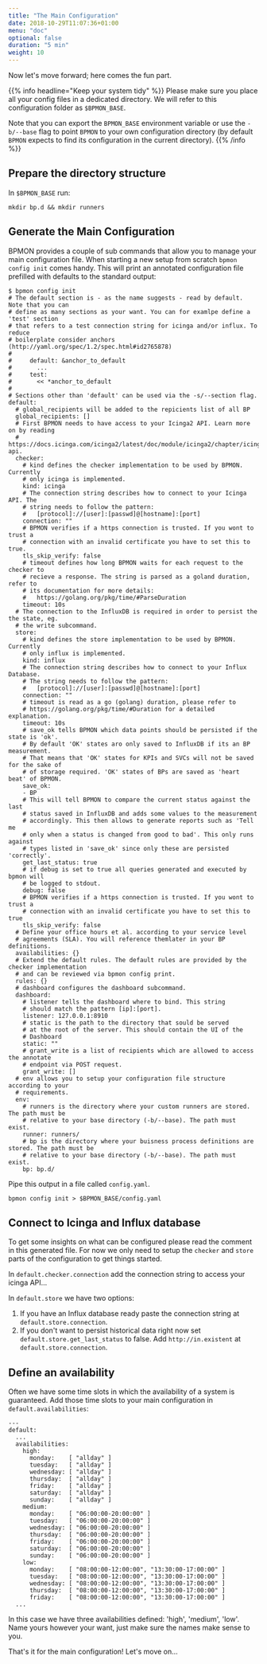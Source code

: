 ```yaml
---
title: "The Main Configuration"
date: 2018-10-29T11:07:36+01:00
menu: "doc"
optional: false
duration: "5 min"
weight: 10
---
```


Now let's move forward; here comes the fun part.

<!--more-->

{{% info headline="Keep your system tidy" %}}
Please make sure you place all your config files in a dedicated directory. We will refer to this 
configuration folder as `$BPMON_BASE`. 

Note that you can export the `BPMON_BASE` environment variable or use the `-b/--base` flag to point 
`BPMON` to your own configuration directory (by default `BPMON` expects to find its configuration in
the current directory).
{{% /info %}}

## Prepare the directory structure

In `$BPMON_BASE` run:

```
mkdir bp.d && mkdir runners
```

## Generate the Main Configuration

BPMON provides a couple of sub commands that allow you to manage your main configuration file.
When starting a new setup from scratch `bpmon config init` comes handy. This will print an annotated 
configuration file prefilled with defaults to the standard output:

```
$ bpmon config init
# The default section is - as the name suggests - read by default. Note that you can
# define as many sections as your want. You can for examlpe define a 'test' section
# that refers to a test connection string for icinga and/or influx. To reduce
# boilerplate consider anchors (http://yaml.org/spec/1.2/spec.html#id2765878)
#  
#     default: &anchor_to_default
#       ...
#     test:
#       << *anchor_to_default
#  
# Sections other than 'default' can be used via the -s/--section flag.
default:
  # global_recipients will be added to the repicients list of all BP
  global_recipients: []
  # First BPMON needs to have access to your Icinga2 API. Learn more on by reading
  # https://docs.icinga.com/icinga2/latest/doc/module/icinga2/chapter/icinga2-api.
  checker:
    # kind defines the checker implementation to be used by BPMON. Currently
    # only icinga is implemented.
    kind: icinga
    # The connection string describes how to connect to your Icinga API. The
    # string needs to follow the pattern:
    #   [protocol]://[user]:[passwd]@[hostname]:[port]
    connection: ""
    # BPMON verifies if a https connection is trusted. If you wont to trust a
    # connection with an invalid certificate you have to set this to true.
    tls_skip_verify: false
    # timeout defines how long BPMON waits for each request to the checker to
    # recieve a response. The string is parsed as a goland duration, refer to
    # its documentation for more details:
    #   https://golang.org/pkg/time/#ParseDuration
    timeout: 10s
  # The connection to the InfluxDB is required in order to persist the the state, eg.
  # the write subcommand.
  store:
    # kind defines the store implementation to be used by BPMON. Currently
    # only influx is implemented.
    kind: influx
    # The connection string describes how to connect to your Influx Database.
    # The string needs to follow the pattern:
    #   [protocol]://[user]:[passwd]@[hostname]:[port]
    connection: ""
    # timeout is read as a go (golang) duration, please refer to
    # https://golang.org/pkg/time/#Duration for a detailed explanation.
    timeout: 10s
    # save_ok tells BPMON which data points should be persisted if the state is 'ok'.
    # By default 'OK' states aro only saved to InfluxDB if its an BP measurement.
    # That means that 'OK' states for KPIs and SVCs will not be saved for the sake of
    # of storage required. 'OK' states of BPs are saved as 'heart beat' of BPMON.
    save_ok:
    - BP
    # This will tell BPMON to compare the current status against the last
    # status saved in InfluxDB and adds some values to the measurement
    # accordingly. This then allows to generate reports such as 'Tell me
    # only when a status is changed from good to bad'. This only runs against
    # types listed in 'save_ok' since only these are persisted 'correctly'.
    get_last_status: true
    # if debug is set to true all queries generated and executed by bpmon will
    # be logged to stdout.
    debug: false
    # BPMON verifies if a https connection is trusted. If you wont to trust a
    # connection with an invalid certificate you have to set this to true
    tls_skip_verify: false
  # Define your office hours et al. according to your service level
  # agreements (SLA). You will reference themlater in your BP definitions.
  availabilities: {}
  # Extend the default rules. The default rules are provided by the checker implementation
  # and can be reviewed via bpmon config print.
  rules: {}
  # dashboard configures the dashboard subcommand.
  dashboard:
    # listener tells the dashboard where to bind. This string
    # should match the pattern [ip]:[port].
    listener: 127.0.0.1:8910
    # static is the path to the directory that sould be served
    # at the root of the server. This should contain the UI of the
    # Dashboard
    static: ""
    # grant_write is a list of recipients which are allowed to access the annotate
    # endpoint via POST request.
    grant_write: []
  # env allows you to setup your configuration file structure according to your
  # requirements.
  env:
    # runners is the directory where your custom runners are stored. The path must be
    # relative to your base directory (-b/--base). The path must exist.
    runner: runners/
    # bp is the directory where your buisness process definitions are stored. The path must be
    # relative to your base directory (-b/--base). The path must exist.
    bp: bp.d/
```

Pipe this output in a file called `config.yaml`. 

```
bpmon config init > $BPMON_BASE/config.yaml
```

## Connect to Icinga and Influx database

To get some insights on what can be configured please read the comment in 
this generated file. For now we only need to setup the `checker` and `store` parts of the configuration to get things started.

In `default.checker.connection` add the connection string to access your icinga API...

In `default.store` we have two options:

1. If you have an Influx database ready paste the connection string at `default.store.connection`.
2. If you don't want to persist historical data right now set `default.store.get_last_status` to false. Add `http://in.existent` 
   at `default.store.connection`.

## Define an availability

Often we have some time slots in which the availability of a system is guaranteed. Add those time slots to your main configuration in `default.availabilities`:

```
---
default:
  ...
  availabilities:
    high:
      monday:    [ "allday" ]
      tuesday:   [ "allday" ]
      wednesday: [ "allday" ]
      thursday:  [ "allday" ]
      friday:    [ "allday" ]
      saturday:  [ "allday" ]
      sunday:    [ "allday" ]
    medium:
      monday:    [ "06:00:00-20:00:00" ]
      tuesday:   [ "06:00:00-20:00:00" ]
      wednesday: [ "06:00:00-20:00:00" ]
      thursday:  [ "06:00:00-20:00:00" ]
      friday:    [ "06:00:00-20:00:00" ]
      saturday:  [ "06:00:00-20:00:00" ]
      sunday:    [ "06:00:00-20:00:00" ]
    low:
      monday:    [ "08:00:00-12:00:00", "13:30:00-17:00:00" ]
      tuesday:   [ "08:00:00-12:00:00", "13:30:00-17:00:00" ]
      wednesday: [ "08:00:00-12:00:00", "13:30:00-17:00:00" ]
      thursday:  [ "08:00:00-12:00:00", "13:30:00-17:00:00" ]
      friday:    [ "08:00:00-12:00:00", "13:30:00-17:00:00" ]
  ...
```

In this case we have three availabilities defined: 'high', 'medium', 'low'. Name yours however your want, just make sure the names make sense to you.

That's it for the main configuration! Let's move on...

